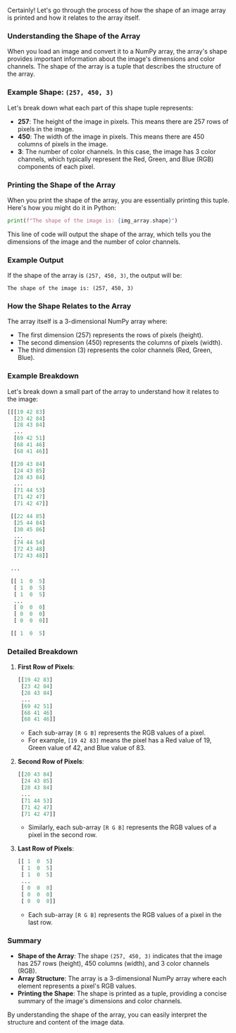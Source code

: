 Certainly! Let's go through the process of how the shape of an image array is printed and how it relates to the array itself.

### Understanding the Shape of the Array

When you load an image and convert it to a NumPy array, the array's shape provides important information about the image's dimensions and color channels. The shape of the array is a tuple that describes the structure of the array.

### Example Shape: `(257, 450, 3)`

Let's break down what each part of this shape tuple represents:

- **257**: The height of the image in pixels. This means there are 257 rows of pixels in the image.
- **450**: The width of the image in pixels. This means there are 450 columns of pixels in the image.
- **3**: The number of color channels. In this case, the image has 3 color channels, which typically represent the Red, Green, and Blue (RGB) components of each pixel.

### Printing the Shape of the Array

When you print the shape of the array, you are essentially printing this tuple. Here's how you might do it in Python:

```python
print(f"The shape of the image is: {img_array.shape}")
```

This line of code will output the shape of the array, which tells you the dimensions of the image and the number of color channels.

### Example Output

If the shape of the array is `(257, 450, 3)`, the output will be:

```
The shape of the image is: (257, 450, 3)
```

### How the Shape Relates to the Array

The array itself is a 3-dimensional NumPy array where:

- The first dimension (257) represents the rows of pixels (height).
- The second dimension (450) represents the columns of pixels (width).
- The third dimension (3) represents the color channels (Red, Green, Blue).

### Example Breakdown

Let's break down a small part of the array to understand how it relates to the image:

```python
[[[19 42 83]
  [23 42 84]
  [28 43 84]
  ...
  [69 42 51]
  [68 41 46]
  [68 41 46]]

 [[20 43 84]
  [24 43 85]
  [28 43 84]
  ...
  [71 44 53]
  [71 42 47]
  [71 42 47]]

 [[22 44 85]
  [25 44 84]
  [30 45 86]
  ...
  [74 44 54]
  [72 43 48]
  [72 43 48]]

 ...

 [[ 1  0  5]
  [ 1  0  5]
  [ 1  0  5]
  ...
  [ 0  0  0]
  [ 0  0  0]
  [ 0  0  0]]

 [[ 1  0  5]
```

### Detailed Breakdown

1. **First Row of Pixels**:
   ```python
   [[19 42 83]
    [23 42 84]
    [28 43 84]
    ...
    [69 42 51]
    [68 41 46]
    [68 41 46]]
   ```
   - Each sub-array `[R G B]` represents the RGB values of a pixel.
   - For example, `[19 42 83]` means the pixel has a Red value of 19, Green value of 42, and Blue value of 83.

2. **Second Row of Pixels**:
   ```python
   [[20 43 84]
    [24 43 85]
    [28 43 84]
    ...
    [71 44 53]
    [71 42 47]
    [71 42 47]]
   ```
   - Similarly, each sub-array `[R G B]` represents the RGB values of a pixel in the second row.

3. **Last Row of Pixels**:
   ```python
   [[ 1  0  5]
    [ 1  0  5]
    [ 1  0  5]
    ...
    [ 0  0  0]
    [ 0  0  0]
    [ 0  0  0]]
   ```
   - Each sub-array `[R G B]` represents the RGB values of a pixel in the last row.

### Summary

- **Shape of the Array**: The shape `(257, 450, 3)` indicates that the image has 257 rows (height), 450 columns (width), and 3 color channels (RGB).
- **Array Structure**: The array is a 3-dimensional NumPy array where each element represents a pixel's RGB values.
- **Printing the Shape**: The shape is printed as a tuple, providing a concise summary of the image's dimensions and color channels.

By understanding the shape of the array, you can easily interpret the structure and content of the image data.